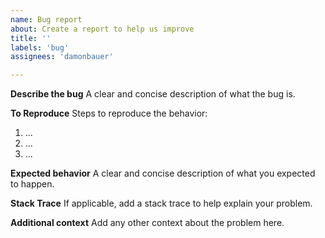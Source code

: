 ```yaml
---
name: Bug report
about: Create a report to help us improve
title: ''
labels: 'bug'
assignees: 'damonbauer'

---
```


**Describe the bug**
A clear and concise description of what the bug is.

**To Reproduce**
Steps to reproduce the behavior:
1. ...
2. ...
3. ...

**Expected behavior**
A clear and concise description of what you expected to happen.

**Stack Trace**
If applicable, add a stack trace to help explain your problem.

**Additional context**
Add any other context about the problem here.
